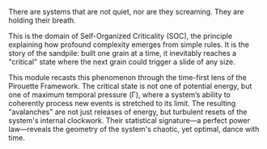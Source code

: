 There are systems that are not quiet, nor are they screaming. They are holding their breath.

This is the domain of Self-Organized Criticality (SOC), the principle explaining how profound complexity emerges from simple rules. It is the story of the sandpile: built one grain at a time, it inevitably reaches a "critical" state where the next grain could trigger a slide of any size.

This module recasts this phenomenon through the time-first lens of the Pirouette Framework. The critical state is not one of potential energy, but one of maximum temporal pressure (Γ), where a system’s ability to coherently process new events is stretched to its limit. The resulting "avalanches" are not just releases of energy, but turbulent resets of the system's internal clockwork. Their statistical signature—a perfect power law—reveals the geometry of the system's chaotic, yet optimal, dance with time.